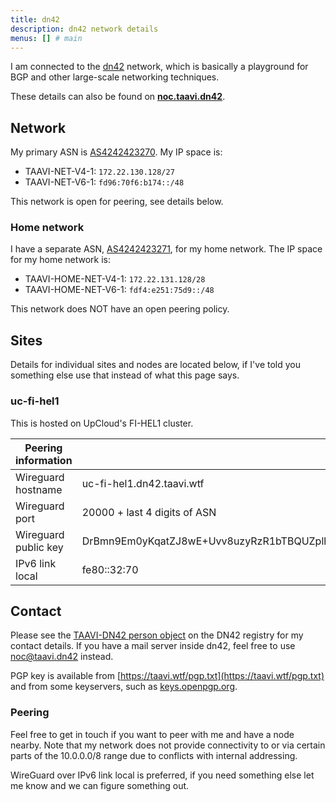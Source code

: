 ```yaml
---
title: dn42
description: dn42 network details
menus: [] # main
---
```


I am connected to the [dn42](https://dn42.dev) network, which is basically a playground for BGP and other large-scale networking techniques.

These details can also be found on **[noc.taavi.dn42](https://noc.taavi.dn42)**.

## Network

My primary ASN is [AS4242423270](https://explorer.burble.com/#/aut-num/AS4242423270). My IP space is:

* TAAVI-NET-V4-1: `172.22.130.128/27`
* TAAVI-NET-V6-1: `fd96:70f6:b174::/48`

This network is open for peering, see details below.

### Home network

I have a separate ASN, [AS4242423271](https://explorer.burble.com/#/aut-num/AS4242423271),
for my home network. The IP space for my home network is:

* TAAVI-HOME-NET-V4-1: `172.22.131.128/28`
* TAAVI-HOME-NET-V6-1: `fdf4:e251:75d9::/48` 

This network does NOT have an open peering policy.

## Sites

Details for individual sites and nodes are located below, if I've told you
something else use that instead of what this page says.

### uc-fi-hel1

This is hosted on UpCloud's FI-HEL1 cluster.

| Peering information | |
|---|---|
| Wireguard hostname | uc-fi-hel1.dn42.taavi.wtf |
| Wireguard port | 20000 + last 4 digits of ASN |
| Wireguard public key | DrBmn9Em0yKqatZJ8wE+Uvv8uzyRzR1bTBQUZplhIXQ= |
| IPv6 link local | fe80::32:70 |

## Contact

Please see the [TAAVI-DN42 person object](https://explorer.burble.com/#/person/TAAVI-DN42)
on the DN42 registry for my contact details. 
If you have a mail server inside dn42, feel free to use
[noc@taavi.dn42](mailto:noc@taavi.dn42) instead.


PGP key is available from [https://taavi.wtf/pgp.txt](https://taavi.wtf/pgp.txt)
and from some keyservers, such as [keys.openpgp.org](https://keys.openpgp.org/vks/v1/by-fingerprint/3465469CB19D61E5E2EA8AFBEF242F709F912FBE).

### Peering

Feel free to get in touch if you want to peer with me and have a node nearby.
Note that my network does not provide connectivity to or via certain parts of
the 10.0.0.0/8 range due to conflicts with internal addressing.

WireGuard over IPv6 link local is preferred, if you need something else let me
know and we can figure something out.
